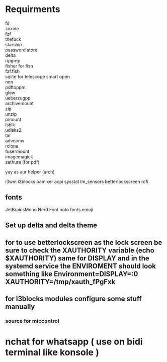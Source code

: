 # Requirments

fd  
zoxide  
fzf  
thefuck  
starship  
password store  
delta  
ripgrep  
fisher for fish  
fzf.fish  
sqlite for telescope smart open  
nnn  
pdftoppm  
glow  
ueberzugpp  
archivemount  
zip  
unzip  
pmount  
lsblk  
udisks2  
tar  
advcpmv  
rclone  
fusermount  
imagemagick  
zathura (for pdf)

yay as aur helper (arch)

i3wm
i3blocks
pamixer
acpi
sysstat
lm_sensors
betterlockscreen
rofi

## fonts

JetBrainsMono Nerd Font
noto fonts emoji

## Set up delta and delta theme

## for to use betterlockscreen as the lock screen be sure to check the XAUTHORITY variable (echo $XAUTHORITY) same for DISPLAY and in the systemd service the ENVIROMENT should look something like Environment=DISPLAY=:0 XAUTHORITY=/tmp/xauth_fPgFxk

## for i3blocks modules configure some stuff manually 
### source for miccontrol

# nchat for whatsapp ( use on bidi terminal like konsole )
